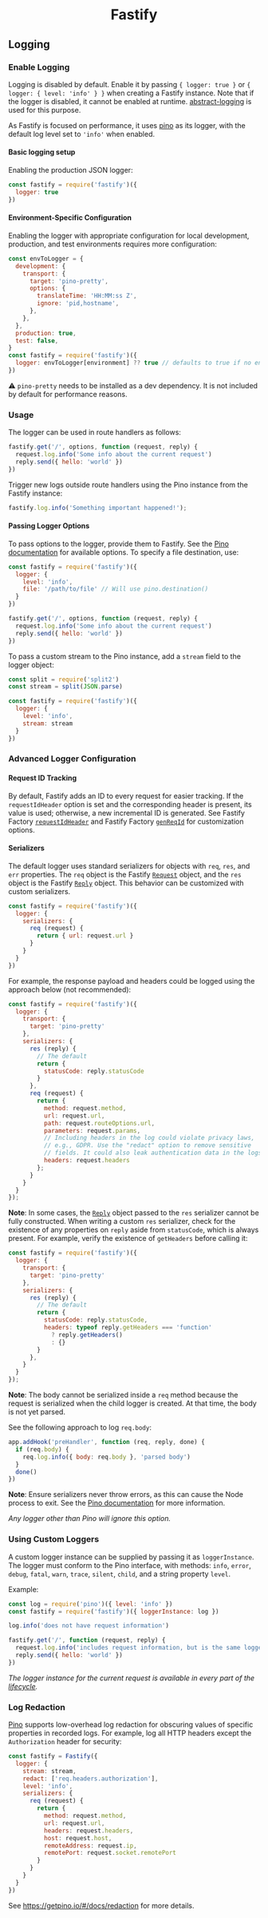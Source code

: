 <h1 align="center">Fastify</h1>

## Logging

### Enable Logging
Logging is disabled by default. Enable it by passing `{ logger: true }` or
`{ logger: { level: 'info' } }` when creating a Fastify instance. Note that if
the logger is disabled, it cannot be enabled at runtime.
[abstract-logging](https://www.npmjs.com/package/abstract-logging) is used for
this purpose.

As Fastify is focused on performance, it uses
[pino](https://github.com/pinojs/pino) as its logger, with the default log
level set to `'info'` when enabled.

#### Basic logging setup
Enabling the production JSON logger:

```js
const fastify = require('fastify')({
  logger: true
})
```

#### Environment-Specific Configuration
Enabling the logger with appropriate configuration for local development,
production, and test environments requires more configuration:

```js
const envToLogger = {
  development: {
    transport: {
      target: 'pino-pretty',
      options: {
        translateTime: 'HH:MM:ss Z',
        ignore: 'pid,hostname',
      },
    },
  },
  production: true,
  test: false,
}
const fastify = require('fastify')({
  logger: envToLogger[environment] ?? true // defaults to true if no entry matches in the map
})
```
⚠️ `pino-pretty` needs to be installed as a dev dependency. It is not included
by default for performance reasons.

### Usage
The logger can be used in route handlers as follows:

```js
fastify.get('/', options, function (request, reply) {
  request.log.info('Some info about the current request')
  reply.send({ hello: 'world' })
})
```

Trigger new logs outside route handlers using the Pino instance from the Fastify
instance:
```js
fastify.log.info('Something important happened!');
```

#### Passing Logger Options
To pass options to the logger, provide them to Fastify. See the
[Pino documentation](https://github.com/pinojs/pino/blob/master/docs/api.md#options)
for available options. To specify a file destination, use:

```js
const fastify = require('fastify')({
  logger: {
    level: 'info',
    file: '/path/to/file' // Will use pino.destination()
  }
})

fastify.get('/', options, function (request, reply) {
  request.log.info('Some info about the current request')
  reply.send({ hello: 'world' })
})
```

To pass a custom stream to the Pino instance, add a `stream` field to the logger
object:

```js
const split = require('split2')
const stream = split(JSON.parse)

const fastify = require('fastify')({
  logger: {
    level: 'info',
    stream: stream
  }
})
```

### Advanced Logger Configuration

<a id="logging-request-id"></a>
#### Request ID Tracking
By default, Fastify adds an ID to every request for easier tracking. If the
`requestIdHeader` option is set and the corresponding header is present, its
value is used; otherwise, a new incremental ID is generated. See Fastify Factory
[`requestIdHeader`](./Server.md#factory-request-id-header) and Fastify Factory
[`genReqId`](./Server.md#genreqid) for customization options.

#### Serializers
The default logger uses standard serializers for objects with `req`, `res`, and
`err` properties. The `req` object is the Fastify [`Request`](./Request.md)
object, and the `res` object is the Fastify [`Reply`](./Reply.md) object. This
behavior can be customized with custom serializers.

```js
const fastify = require('fastify')({
  logger: {
    serializers: {
      req (request) {
        return { url: request.url }
      }
    }
  }
})
```
For example, the response payload and headers could be logged using the approach
below (not recommended):

```js
const fastify = require('fastify')({
  logger: {
    transport: {
      target: 'pino-pretty'
    },
    serializers: {
      res (reply) {
        // The default
        return {
          statusCode: reply.statusCode
        }
      },
      req (request) {
        return {
          method: request.method,
          url: request.url,
          path: request.routeOptions.url,
          parameters: request.params,
          // Including headers in the log could violate privacy laws,
          // e.g., GDPR. Use the "redact" option to remove sensitive
          // fields. It could also leak authentication data in the logs.
          headers: request.headers
        };
      }
    }
  }
});
```

**Note**: In some cases, the [`Reply`](./Reply.md) object passed to the `res`
serializer cannot be fully constructed. When writing a custom `res` serializer,
check for the existence of any properties on `reply` aside from `statusCode`,
which is always present. For example, verify the existence of `getHeaders`
before calling it:

```js
const fastify = require('fastify')({
  logger: {
    transport: {
      target: 'pino-pretty'
    },
    serializers: {
      res (reply) {
        // The default
        return {
          statusCode: reply.statusCode,
          headers: typeof reply.getHeaders === 'function'
            ? reply.getHeaders()
            : {}
        }
      },
    }
  }
});
```

**Note**: The body cannot be serialized inside a `req` method because the
request is serialized when the child logger is created. At that time, the body
is not yet parsed.

See the following approach to log `req.body`:

```js
app.addHook('preHandler', function (req, reply, done) {
  if (req.body) {
    req.log.info({ body: req.body }, 'parsed body')
  }
  done()
})
```

**Note**: Ensure serializers never throw errors, as this can cause the Node
process to exit. See the
[Pino documentation](https://getpino.io/#/docs/api?id=opt-serializers) for more
information.

*Any logger other than Pino will ignore this option.*

### Using Custom Loggers
A custom logger instance can be supplied by passing it as `loggerInstance`. The
logger must conform to the Pino interface, with methods: `info`, `error`,
`debug`, `fatal`, `warn`, `trace`, `silent`, `child`, and a string property
`level`.

Example:

```js
const log = require('pino')({ level: 'info' })
const fastify = require('fastify')({ loggerInstance: log })

log.info('does not have request information')

fastify.get('/', function (request, reply) {
  request.log.info('includes request information, but is the same logger instance as `log`')
  reply.send({ hello: 'world' })
})
```

*The logger instance for the current request is available in every part of the
[lifecycle](./Lifecycle.md).*

### Log Redaction

[Pino](https://getpino.io) supports low-overhead log redaction for obscuring
values of specific properties in recorded logs. For example, log all HTTP
headers except the `Authorization` header for security:

```js
const fastify = Fastify({
  logger: {
    stream: stream,
    redact: ['req.headers.authorization'],
    level: 'info',
    serializers: {
      req (request) {
        return {
          method: request.method,
          url: request.url,
          headers: request.headers,
          host: request.host,
          remoteAddress: request.ip,
          remotePort: request.socket.remotePort
        }
      }
    }
  }
})
```

See https://getpino.io/#/docs/redaction for more details.
